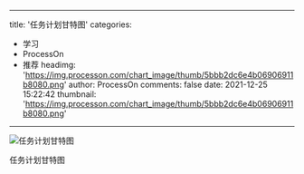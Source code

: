 
---
title: '任务计划甘特图'
categories: 
 - 学习
 - ProcessOn
 - 推荐
headimg: 'https://img.processon.com/chart_image/thumb/5bbb2dc6e4b06906911b8080.png'
author: ProcessOn
comments: false
date: 2021-12-25 15:22:42
thumbnail: 'https://img.processon.com/chart_image/thumb/5bbb2dc6e4b06906911b8080.png'
---

<div>   
<img class="thumb" alt="任务计划甘特图" src="https://img.processon.com/chart_image/thumb/5bbb2dc6e4b06906911b8080.png" referrerpolicy="no-referrer">
<p>任务计划甘特图</p>  
</div>
            